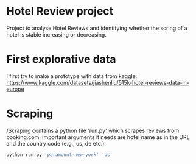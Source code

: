 # Hotel Review project


Project to analyse Hotel Reviews and identifying whether the scring of a hotel is stable increasing or decreasing.

# First explorative data
I first try to make a prototype with data from kaggle:
https://www.kaggle.com/datasets/jiashenliu/515k-hotel-reviews-data-in-europe 


# Scraping
/Scraping contains a python file 'run.py' which scrapes reviews from booking.com. Important  arguments it needs are hotel name as in the URL and the country code (e.g., us, de etc.).


```bash
python run.py 'paramount-new-york' 'us'
```